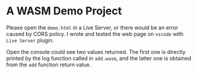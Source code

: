 # A WASM Demo Project 

Please open the `demo.html` in a Live Server, or there would be an error caused by CORS policy. I wrote and tested the web page on `vscode` with `Live Server` plugin.

Open the console could see two values returned. The first one is directly printed by the log function called in `add.wasm`, and the latter one is obtained from the `add` function return value.
